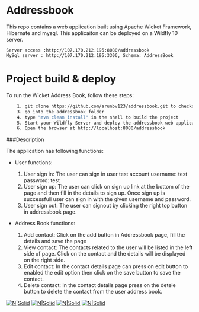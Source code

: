 

# Addressbook
This repo contains a web application  built using Apache Wicket Framework, Hibernate and mysql. This applicaiton can be deployed on a Wildfly 10 server.

```
Server access :http://107.170.212.195:8080/addressbook
MySql server : http://107.170.212.195:3306, Schema: AddressBook
```

# Project build & deploy

To run the Wicket Address Book, follow these steps:

```sh
    1. git clone https://github.com/arunbv123/addressbook.git to checkout the project
    3. go into the addressbook folder
    4. type "mvn clean install" in the shell to build the project 
    5. Start your Wildfly Server and deploy the addressbook web application
    6. Open the browser at http://localhost:8080/addressbook
```

###Description

The application has following functions:

- User functions:
     1. User sign in: The user can sign in user test account username: test password: test
     2. User sign up: The user can click on sign up link at the bottom of the page and then fill in the details to sign up. Once sign up is successfull user can sign in with the given username and password.
     3. User sign out: The user can signout by clicking the right top button in addressbook page.
 
- Address Book functions:
    1. Add contact: Click on the add button in Addressbook page, fill the details and save the page
    2. View contact: The contacts related to the user will be listed in the left side of page. Click on the contact and the details will be displayed on the right side.
    3. Edit contact: In the contact details page can press on edit button to enabled the edit option then click on the save button to save the contact.
    4. Delete contact: In the contact details page press on the detele button to delete the contact from the user address book.
     


[![N|Solid](http://svn.apache.org/repos/asf/wicket/sandbox/dashorst/animation/logo-top.png)](https://wicket.apache.org/)
[![N|Solid](http://www.javatpoint.com/images/hibernate/hibernate2.png)](http://hibernate.org/)
[![N|Solid](http://www.damnsemicolon.com/wp-content/uploads/2011/04/mysql-database.jpg)](https://www.mysql.com/)
[![N|Solid](https://www-eapps.r.worldssl.net/images/wildfly-bug.jpg)](http://wildfly.org/)
